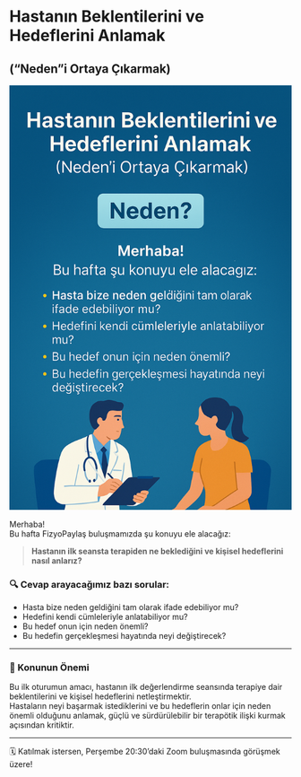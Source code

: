 # Hastanın Beklentilerini ve Hedeflerini Anlamak  
## (“Neden”i Ortaya Çıkarmak)
![Blog görseli](../assets/blog/hasta-hedef.jpg)

Merhaba!  
Bu hafta FizyoPaylaş buluşmamızda şu konuyu ele alacağız:

> **Hastanın ilk seansta terapiden ne beklediğini ve kişisel hedeflerini nasıl anlarız?**

### 🔍 Cevap arayacağımız bazı sorular:

- Hasta bize neden geldiğini tam olarak ifade edebiliyor mu?
- Hedefini kendi cümleleriyle anlatabiliyor mu?
- Bu hedef onun için neden önemli?
- Bu hedefin gerçekleşmesi hayatında neyi değiştirecek?

---

### 🎯 Konunun Önemi

Bu ilk oturumun amacı, hastanın ilk değerlendirme seansında terapiye dair beklentilerini ve kişisel hedeflerini netleştirmektir.  
Hastaların neyi başarmak istediklerini ve bu hedeflerin onlar için neden önemli olduğunu anlamak, güçlü ve sürdürülebilir bir terapötik ilişki kurmak açısından kritiktir.

---

🗓️ Katılmak istersen, Perşembe 20:30’daki Zoom buluşmasında görüşmek üzere!  